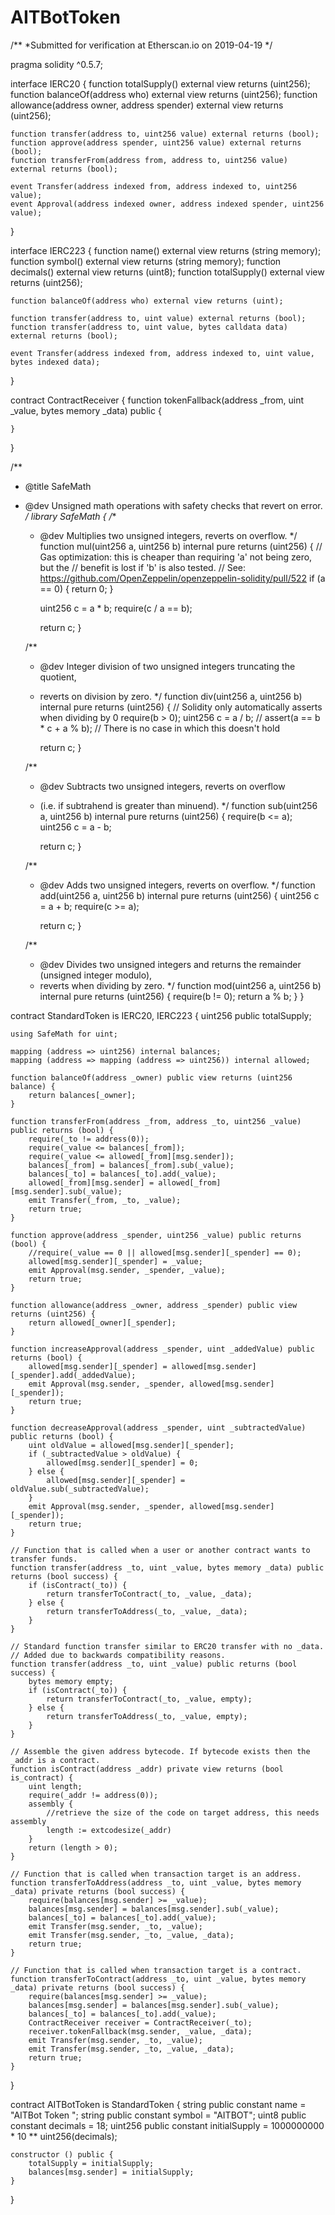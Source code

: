 # AITBotToken



/**
 *Submitted for verification at Etherscan.io on 2019-04-19
*/

pragma solidity ^0.5.7;

interface IERC20 {
    function totalSupply() external view returns (uint256);
    function balanceOf(address who) external view returns (uint256);
    function allowance(address owner, address spender) external view returns (uint256);

    function transfer(address to, uint256 value) external returns (bool);
    function approve(address spender, uint256 value) external returns (bool);
    function transferFrom(address from, address to, uint256 value) external returns (bool);

    event Transfer(address indexed from, address indexed to, uint256 value);
    event Approval(address indexed owner, address indexed spender, uint256 value);
}

interface IERC223 {
    function name() external view returns (string memory);
    function symbol() external view returns (string memory);
    function decimals() external view returns (uint8);
    function totalSupply() external view returns (uint256);

    function balanceOf(address who) external view returns (uint);

    function transfer(address to, uint value) external returns (bool);
    function transfer(address to, uint value, bytes calldata data) external returns (bool);

    event Transfer(address indexed from, address indexed to, uint value, bytes indexed data);
}

contract ContractReceiver {
    function tokenFallback(address _from, uint _value, bytes memory _data) public {
        
    }
}

/**
 * @title SafeMath
 * @dev Unsigned math operations with safety checks that revert on error.
 */
library SafeMath {
    /**
      * @dev Multiplies two unsigned integers, reverts on overflow.
      */
    function mul(uint256 a, uint256 b) internal pure returns (uint256) {
        // Gas optimization: this is cheaper than requiring 'a' not being zero, but the
        // benefit is lost if 'b' is also tested.
        // See: https://github.com/OpenZeppelin/openzeppelin-solidity/pull/522
        if (a == 0) {
            return 0;
        }

        uint256 c = a * b;
        require(c / a == b);

        return c;
    }

    /**
      * @dev Integer division of two unsigned integers truncating the quotient,
      * reverts on division by zero.
      */
    function div(uint256 a, uint256 b) internal pure returns (uint256) {
        // Solidity only automatically asserts when dividing by 0
        require(b > 0);
        uint256 c = a / b;
        // assert(a == b * c + a % b); // There is no case in which this doesn't hold

        return c;
    }

    /**
      * @dev Subtracts two unsigned integers, reverts on overflow
      * (i.e. if subtrahend is greater than minuend).
      */
    function sub(uint256 a, uint256 b) internal pure returns (uint256) {
        require(b <= a);
        uint256 c = a - b;

        return c;
    }

    /**
      * @dev Adds two unsigned integers, reverts on overflow.
      */
    function add(uint256 a, uint256 b) internal pure returns (uint256) {
        uint256 c = a + b;
        require(c >= a);

        return c;
    }

    /**
      * @dev Divides two unsigned integers and returns the remainder (unsigned integer modulo),
      * reverts when dividing by zero.
      */
    function mod(uint256 a, uint256 b) internal pure returns (uint256) {
        require(b != 0);
        return a % b;
    }
}


contract StandardToken is IERC20, IERC223 {
    uint256 public totalSupply;

    using SafeMath for uint;

    mapping (address => uint256) internal balances;
    mapping (address => mapping (address => uint256)) internal allowed;

    function balanceOf(address _owner) public view returns (uint256 balance) {
        return balances[_owner];
    }

    function transferFrom(address _from, address _to, uint256 _value) public returns (bool) {
        require(_to != address(0));
        require(_value <= balances[_from]);
        require(_value <= allowed[_from][msg.sender]);
        balances[_from] = balances[_from].sub(_value);
        balances[_to] = balances[_to].add(_value);
        allowed[_from][msg.sender] = allowed[_from][msg.sender].sub(_value);
        emit Transfer(_from, _to, _value);
        return true;
    }

    function approve(address _spender, uint256 _value) public returns (bool) {
        //require(_value == 0 || allowed[msg.sender][_spender] == 0);
        allowed[msg.sender][_spender] = _value;
        emit Approval(msg.sender, _spender, _value);
        return true;
    }

    function allowance(address _owner, address _spender) public view returns (uint256) {
        return allowed[_owner][_spender];
    }

    function increaseApproval(address _spender, uint _addedValue) public returns (bool) {
        allowed[msg.sender][_spender] = allowed[msg.sender][_spender].add(_addedValue);
        emit Approval(msg.sender, _spender, allowed[msg.sender][_spender]);
        return true;
    }

    function decreaseApproval(address _spender, uint _subtractedValue) public returns (bool) {
        uint oldValue = allowed[msg.sender][_spender];
        if (_subtractedValue > oldValue) {
            allowed[msg.sender][_spender] = 0;
        } else {
            allowed[msg.sender][_spender] = oldValue.sub(_subtractedValue);
        }
        emit Approval(msg.sender, _spender, allowed[msg.sender][_spender]);
        return true;
    }

    // Function that is called when a user or another contract wants to transfer funds.
    function transfer(address _to, uint _value, bytes memory _data) public returns (bool success) {
        if (isContract(_to)) {
            return transferToContract(_to, _value, _data);
        } else {
            return transferToAddress(_to, _value, _data);
        }
    }

    // Standard function transfer similar to ERC20 transfer with no _data.
    // Added due to backwards compatibility reasons.
    function transfer(address _to, uint _value) public returns (bool success) {
        bytes memory empty;
        if (isContract(_to)) {
            return transferToContract(_to, _value, empty);
        } else {
            return transferToAddress(_to, _value, empty);
        }
    }

    // Assemble the given address bytecode. If bytecode exists then the _addr is a contract.
    function isContract(address _addr) private view returns (bool is_contract) {
        uint length;
        require(_addr != address(0));
        assembly {
            //retrieve the size of the code on target address, this needs assembly
            length := extcodesize(_addr)
        }
        return (length > 0);
    }

    // Function that is called when transaction target is an address.
    function transferToAddress(address _to, uint _value, bytes memory _data) private returns (bool success) {
        require(balances[msg.sender] >= _value);
        balances[msg.sender] = balances[msg.sender].sub(_value);
        balances[_to] = balances[_to].add(_value);
        emit Transfer(msg.sender, _to, _value);
        emit Transfer(msg.sender, _to, _value, _data);
        return true;
    }

    // Function that is called when transaction target is a contract.
    function transferToContract(address _to, uint _value, bytes memory _data) private returns (bool success) {
        require(balances[msg.sender] >= _value);
        balances[msg.sender] = balances[msg.sender].sub(_value);
        balances[_to] = balances[_to].add(_value);
        ContractReceiver receiver = ContractReceiver(_to);
        receiver.tokenFallback(msg.sender, _value, _data);
        emit Transfer(msg.sender, _to, _value);
        emit Transfer(msg.sender, _to, _value, _data);
        return true;
    }
}

contract AITBotToken  is StandardToken {
    string public constant name = "AITBot Token ";
    string public constant symbol = "AITBOT";
    uint8 public constant decimals = 18;
    uint256 public constant initialSupply = 1000000000 * 10 ** uint256(decimals);

    constructor () public {
        totalSupply = initialSupply;
        balances[msg.sender] = initialSupply;
    }
}
